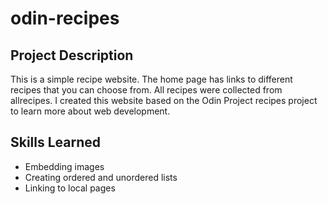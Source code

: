 # odin-recipes
## Project Description
This is a simple recipe website. The home page has links to different recipes that you can choose from. All recipes were collected from allrecipes. I created this website based on the Odin Project recipes project to learn more about web development.
## Skills Learned
- Embedding images
- Creating ordered and unordered lists
- Linking to local pages
